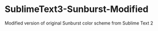 # SublimeText3-Sunburst-Modified
Modified version of original Sunburst color scheme from Sublime Text 2
